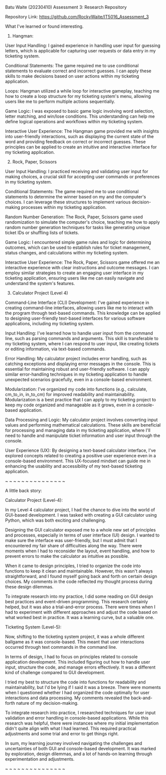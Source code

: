 Batu Waite (20230410) Assessment 3: Research Repository

Repository Link: https://github.com/RockyWaite/IT5016_Assessment_3


What I've learned or found interesting.

1. Hangman:

User Input Handling: I gained experience in handling user input for guessing letters, which is applicable for capturing user requests or data entry in my ticketing system.

Conditional Statements: The game required me to use conditional statements to evaluate correct and incorrect guesses. I can apply these skills to make decisions based on user actions within my ticketing application.

Loops: Hangman utilized a while loop for interactive gameplay, teaching me how to create a loop structure for my ticketing system's menu, allowing users like me to perform multiple actions sequentially.

Game Logic: I was exposed to basic game logic involving word selection, letter matching, and win/lose conditions. This understanding can help me define logical operations and workflows within my ticketing system.

Interactive User Experience: The Hangman game provided me with insights into user-friendly interactions, such as displaying the current state of the word and providing feedback on correct or incorrect guesses. These principles can be applied to create an intuitive and interactive interface for my ticketing application.



2. Rock, Paper, Scissors

User Input Handling: I practiced receiving and validating user input for making choices, a crucial skill for accepting user commands or preferences in my ticketing system.

Conditional Statements: The game required me to use conditional statements to determine the winner based on my and the computer's choices. I can leverage these structures to implement various decision-making processes within my ticketing application.

Random Number Generation: The Rock, Paper, Scissors game used randomization to simulate the computer's choice, teaching me how to apply random number generation techniques for tasks like generating unique ticket IDs or shuffling lists of tickets.

Game Logic: I encountered simple game rules and logic for determining outcomes, which can be used to establish rules for ticket management, status changes, and calculations within my ticketing system.

Interactive User Experience: The Rock, Paper, Scissors game offered me an interactive experience with clear instructions and outcome messages. I can employ similar strategies to create an engaging user interface in my ticketing application, ensuring users like me can easily navigate and understand the system's features.



3. Calculator Project (Level 4)

Command-Line Interface (CLI) Development: I've gained experience in creating command-line interfaces, allowing users like me to interact with the program through text-based commands. This knowledge can be applied to designing user-friendly text-based interfaces for various software applications, including my ticketing system.

Input Handling: I've learned how to handle user input from the command line, such as parsing commands and arguments. This skill is transferable to my ticketing system, where I can respond to user input, like creating tickets or editing information, via text-based commands.

Error Handling: My calculator project includes error handling, such as catching exceptions and displaying error messages in the console. This is essential for maintaining robust and user-friendly software. I can apply similar error-handling techniques in my ticketing application to handle unexpected scenarios gracefully, even in a console-based environment.

Modularization: I've organized my code into functions (e.g., calculate, cm_to_in, in_to_cm) for improved readability and maintainability. Modularization is a best practice that I can apply to my ticketing project to keep my code organized and manageable as it grows, even in a console-based application.

Data Processing and Logic: My calculator project involves converting input values and performing mathematical calculations. These skills are beneficial for processing and managing data in my ticketing application, where I'll need to handle and manipulate ticket information and user input through the console.

User Experience (UX): By designing a text-based calculator interface, I've explored concepts related to creating a positive user experience even in a console-based environment. This UX-focused mindset can guide me in enhancing the usability and accessibility of my text-based ticketing application.

~ ~ ~   ~ ~ ~    ~ ~ ~    ~ ~ ~    ~ ~ ~

A little back story:

Calculator Project (Level-4):

In my Level 4 calculator project, I had the chance to dive into the world of GUI-based development. I was tasked with creating a GUI calculator using Python, which was both exciting and challenging.

Designing the GUI calculator exposed me to a whole new set of principles and processes, especially in terms of user interface (UI) design. I wanted to make sure the interface was user-friendly, but I must admit that I encountered my fair share of difficulties along the way. There were moments when I had to reconsider the layout, event handling, and how to prevent errors to make the calculator as intuitive as possible.

When it came to design principles, I tried to organize the code into functions to keep it clean and maintainable. However, this wasn't always straightforward, and I found myself going back and forth on certain design choices. My comments in the code reflected my thought process during these design dilemmas.

To integrate research into my practice, I did some reading on GUI design best practices and event-driven programming. This research certainly helped, but it was also a trial-and-error process. There were times when I had to experiment with different approaches and adjust the code based on what worked best in practice. It was a learning curve, but a valuable one.



Ticketing System (Level-5):

Now, shifting to the ticketing system project, it was a whole different ballgame as it was console-based. This meant that user interactions occurred through text commands in the command line.

In terms of design, I had to focus on principles related to console application development. This included figuring out how to handle user input, structure the code, and manage errors effectively. It was a different kind of challenge compared to GUI development.

I tried my best to structure the code into functions for readability and maintainability, but I'd be lying if I said it was a breeze. There were moments when I questioned whether I had organized the code optimally for user interactions and data processing. My comments revealed the back-and-forth nature of my decision-making.

To integrate research into practice, I researched techniques for user input validation and error handling in console-based applications. While this research was helpful, there were instances where my initial implementation didn't quite align with what I had learned. This required practical adjustments and some trial and error to get things right.

In sum, my learning journey involved navigating the challenges and uncertainties of both GUI and console-based development. It was marked by exploration, design dilemmas, and a lot of hands-on learning through experimentation and adjustments.

~ ~ ~   ~ ~ ~    ~ ~ ~    ~ ~ ~    ~ ~ ~
